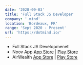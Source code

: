 ```yaml
---
date: '2020-09-03'
title: 'Full Stack JS Developer'
company: '.mind'
location: 'Bordeaux, FR'
range: 'Sept 2020 - Present'
url: 'https://dotmind.io/'
---
```


- Full Stack JS Developmenet
- Noov App [App Store](https://apps.apple.com/gb/app/noov/id1480544435) | [Play Store](https://play.google.com/store/apps/details?id=com.dotmind.entourage&hl=fr&gl=US)
- AirWealth [App Store](https://apps.apple.com/fr/app/airwealth/id1451974132) | [Play Store](https://play.google.com/store/apps/details?id=com.onewealthplace&hl=fr)
